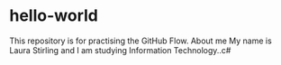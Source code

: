 # hello-world
This repository is for practising the GitHub Flow.
About me
My name is Laura Stirling and I am studying Information Technology..c#
